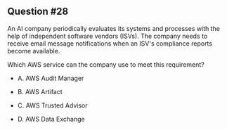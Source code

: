 ## Question #28

 An AI company periodically evaluates its systems and processes with the help of independent software vendors (ISVs). The company needs to receive email message notifications when an ISV's compliance reports become available.

Which AWS service can the company use to meet this requirement?

- A. AWS Audit Manager

- B. AWS Artifact

- C. AWS Trusted Advisor

- D. AWS Data Exchange